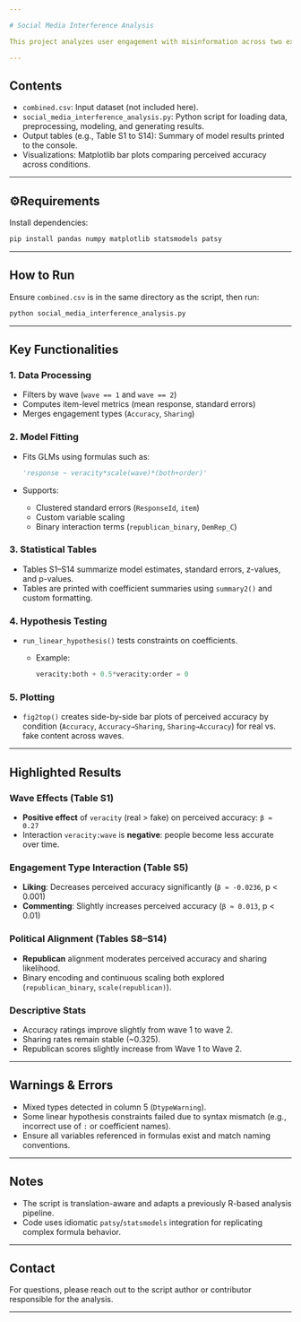 ```yaml
---

# Social Media Interference Analysis

This project analyzes user engagement with misinformation across two experimental waves using a dataset called `combined.csv`. It applies Generalized Linear Models (GLMs) with clustered standard errors, hypothesis testing, and data visualization to examine how variables like content veracity, political affiliation, and engagement types (e.g., accuracy rating, sharing, liking, commenting) interact.

---
```


## Contents

* `combined.csv`: Input dataset (not included here).
* `social_media_interference_analysis.py`: Python script for loading data, preprocessing, modeling, and generating results.
* Output tables (e.g., Table S1 to S14): Summary of model results printed to the console.
* Visualizations: Matplotlib bar plots comparing perceived accuracy across conditions.

---

## ⚙Requirements

Install dependencies:

```bash
pip install pandas numpy matplotlib statsmodels patsy
```

---

## How to Run

Ensure `combined.csv` is in the same directory as the script, then run:

```bash
python social_media_interference_analysis.py
```

---

## Key Functionalities

### 1. **Data Processing**

* Filters by wave (`wave == 1` and `wave == 2`)
* Computes item-level metrics (mean response, standard errors)
* Merges engagement types (`Accuracy`, `Sharing`)

### 2. **Model Fitting**

* Fits GLMs using formulas such as:

  ```python
  'response ~ veracity*scale(wave)*(both+order)'
  ```
* Supports:

  * Clustered standard errors (`ResponseId`, `item`)
  * Custom variable scaling
  * Binary interaction terms (`republican_binary`, `DemRep_C`)

### 3. **Statistical Tables**

* Tables S1–S14 summarize model estimates, standard errors, z-values, and p-values.
* Tables are printed with coefficient summaries using `summary2()` and custom formatting.

### 4. **Hypothesis Testing**

* `run_linear_hypothesis()` tests constraints on coefficients.

  * Example:

    ```python
    veracity:both + 0.5*veracity:order = 0
    ```

### 5. **Plotting**

* `fig2top()` creates side-by-side bar plots of perceived accuracy by condition (`Accuracy`, `Accuracy→Sharing`, `Sharing→Accuracy`) for real vs. fake content across waves.

---

## Highlighted Results

### Wave Effects (Table S1)

* **Positive effect** of `veracity` (real > fake) on perceived accuracy: `β ≈ 0.27`
* Interaction `veracity:wave` is **negative**: people become less accurate over time.

### Engagement Type Interaction (Table S5)

* **Liking**: Decreases perceived accuracy significantly (`β ≈ -0.0236`, p < 0.001)
* **Commenting**: Slightly increases perceived accuracy (`β ≈ 0.013`, p < 0.01)

### Political Alignment (Tables S8–S14)

* **Republican** alignment moderates perceived accuracy and sharing likelihood.
* Binary encoding and continuous scaling both explored (`republican_binary`, `scale(republican)`).

### Descriptive Stats

* Accuracy ratings improve slightly from wave 1 to wave 2.
* Sharing rates remain stable (\~0.325).
* Republican scores slightly increase from Wave 1 to Wave 2.

---

## Warnings & Errors

* Mixed types detected in column 5 (`DtypeWarning`).
* Some linear hypothesis constraints failed due to syntax mismatch (e.g., incorrect use of `:` or coefficient names).
* Ensure all variables referenced in formulas exist and match naming conventions.

---

## Notes

* The script is translation-aware and adapts a previously R-based analysis pipeline.
* Code uses idiomatic `patsy`/`statsmodels` integration for replicating complex formula behavior.

---

## Contact

For questions, please reach out to the script author or contributor responsible for the analysis.

---
